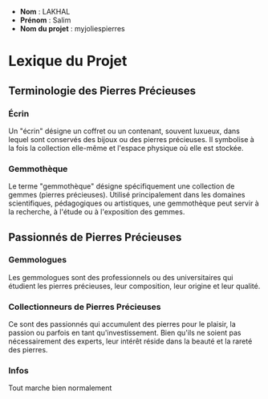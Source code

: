 - **Nom** : LAKHAL
- **Prénom** : Salim
- **Nom du projet** : myjoliespierres

# Lexique du Projet

## Terminologie des Pierres Précieuses

### Écrin

Un "écrin" désigne un coffret ou un contenant, souvent luxueux, dans lequel sont conservés des bijoux ou des pierres précieuses. Il symbolise à la fois la collection elle-même et l'espace physique où elle est stockée.

### Gemmothèque

Le terme "gemmothèque" désigne spécifiquement une collection de gemmes (pierres précieuses). Utilisé principalement dans les domaines scientifiques, pédagogiques ou artistiques, une gemmothèque peut servir à la recherche, à l'étude ou à l'exposition des gemmes.

## Passionnés de Pierres Précieuses

### Gemmologues

Les gemmologues sont des professionnels ou des universitaires qui étudient les pierres précieuses, leur composition, leur origine et leur qualité.

### Collectionneurs de Pierres Précieuses

Ce sont des passionnés qui accumulent des pierres pour le plaisir, la passion ou parfois en tant qu'investissement. Bien qu'ils ne soient pas nécessairement des experts, leur intérêt réside dans la beauté et la rareté des pierres.

### Infos

Tout marche bien normalement
